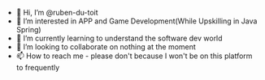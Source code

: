 - 👋 Hi, I’m @ruben-du-toit
- 👀 I’m interested in APP and Game Development(While Upskilling in Java Spring)
- 🌱 I’m currently learning to understand the software dev world
- 💞️ I’m looking to collaborate on nothing at the moment
- 📫 How to reach me - please don't because I won't be on this platform to frequently

<!---
ruben-du-toit/ruben-du-toit is a ✨ special ✨ repository because its `README.md` (this file) appears on your GitHub profile.
You can click the Preview link to take a look at your changes.
--->
